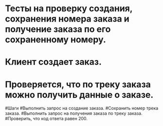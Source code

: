 # Тесты на проверку создания, сохранения номера заказа и получение заказа по его сохраненному номеру.
# Клиент создает заказ.
# Проверяется, что по треку заказа можно получить данные о заказе.

#Шаги
#Выполнить запрос на создание заказа.
#Сохранить номер трека заказа.
#Выполнить запрос на получения заказа по треку заказа.
#Проверить, что код ответа равен 200.

